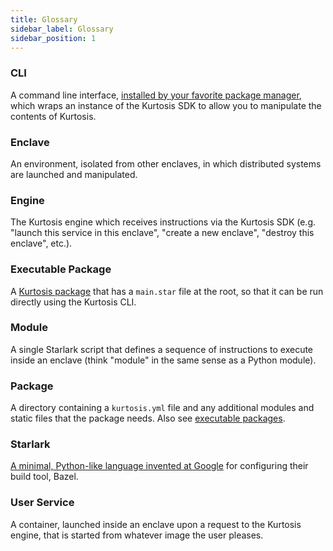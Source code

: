 ```yaml
---
title: Glossary
sidebar_label: Glossary
sidebar_position: 1
---
```


<!-- NOTE TO KURTOSIS DEVS: KEEP THIS ALPHABETICALLY SORTED -->

### CLI
A command line interface, [installed by your favorite package manager](/install), which wraps an instance of the Kurtosis SDK to allow you to manipulate the contents of Kurtosis.

### Enclave
An environment, isolated from other enclaves, in which distributed systems are launched and manipulated.

### Engine
The Kurtosis engine which receives instructions via the Kurtosis SDK (e.g. "launch this service in this enclave", "create a new enclave", "destroy this enclave", etc.).

### Executable Package
A [Kurtosis package](#package) that has a `main.star` file at the root, so that it can be run directly using the Kurtosis CLI.

### Module
A single Starlark script that defines a sequence of instructions to execute inside an enclave (think "module" in the same sense as a Python module).

### Package
A directory containing a `kurtosis.yml` file and any additional modules and static files that the package needs. Also see [executable packages](#executable-package).

### Starlark
[A minimal, Python-like language invented at Google](https://github.com/bazelbuild/starlark) for configuring their build tool, Bazel.

### User Service
A container, launched inside an enclave upon a request to the Kurtosis engine, that is started from whatever image the user pleases.

<!-- NOTE TO KURTOSIS DEVS: KEEP THIS ALPHABETICALLY SORTED -->
